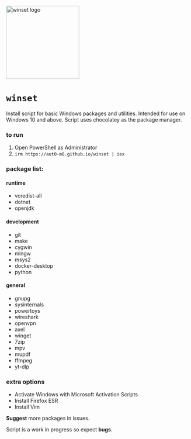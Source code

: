 <p><img src="https://raw.githubusercontent.com/aut0-m8/winset/main/winset.png" alt="winset logo" width="200"></p>

# `winset`

Install script for basic Windows packages and utilities. Intended for use on Windows 10 and above. Script uses chocolatey as the package manager.

### to run
1. Open PowerShell as Administrator
2. `irm https://aut0-m8.github.io/winset | iex`

### package list:
#### runtime
- vcredist-all
- dotnet
- openjdk
#### development
- git
- make
- cygwin
- mingw
- msys2
- docker-desktop
- python
#### general
- gnupg
- sysinternals
- powertoys
- wireshark
- openvpn
- axel
- winget
- 7zip
- mpv
- mupdf
- ffmpeg
- yt-dlp

### extra options
- Activate Windows with Microsoft Activation Scripts
- Install Firefox ESR
- Install Vim

**Suggest** more packages in issues.

Script is a work in progress so expect **bugs**.
